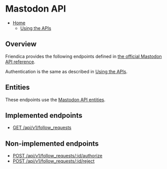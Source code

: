 # Mastodon API

* [Home](help)
  * [Using the APIs](help/api)

## Overview

Friendica provides the following endpoints defined in [the official Mastodon API reference](https://docs.joinmastodon.org/api/).

Authentication is the same as described in [Using the APIs](help/api#Authentication).

## Entities

These endpoints use the [Mastodon API entities](https://docs.joinmastodon.org/api/entities/).

## Implemented endpoints

- [GET /api/v1/follow_requests](https://docs.joinmastodon.org/api/rest/follow-requests/#get-api-v1-follow-requests)

## Non-implemented endpoints

- [POST /api/v1/follow_requests/:id/authorize](https://docs.joinmastodon.org/api/rest/follow-requests/#post-api-v1-follow-requests-id-authorize)
- [POST /api/v1/follow_requests/:id/reject](https://docs.joinmastodon.org/api/rest/follow-requests/#post-api-v1-follow-requests-id-reject)

